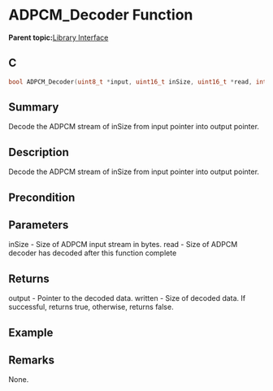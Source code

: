 # ADPCM\_Decoder Function

**Parent topic:**[Library Interface](GUID-C7571EA3-5D96-4A08-AE3F-93DA048E36FB.md)

## C

```c
bool ADPCM_Decoder(uint8_t *input, uint16_t inSize, uint16_t *read, int16_t *output, uint16_t *written);
```

## Summary

Decode the ADPCM stream of inSize from input pointer into output pointer.

## Description

Decode the ADPCM stream of inSize from input pointer into output pointer.

## Precondition

## Parameters

inSize - Size of ADPCM input stream in bytes. read - Size of ADPCM decoder has decoded after this function complete

## Returns

output - Pointer to the decoded data. written - Size of decoded data. If successful, returns true, otherwise, returns false.

## Example

## Remarks

None.

